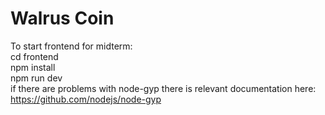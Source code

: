 # Walrus Coin

To start frontend for midterm:  
cd frontend  
npm install  
npm run dev  
if there are problems with node-gyp there is relevant documentation here: https://github.com/nodejs/node-gyp  